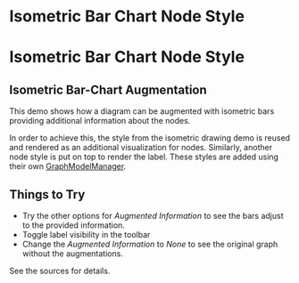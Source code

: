 <!--
 //////////////////////////////////////////////////////////////////////////////
 // @license
 // This file is part of yFiles for HTML 2.6.0.3.
 // Use is subject to license terms.
 //
 // Copyright (c) 2000-2024 by yWorks GmbH, Vor dem Kreuzberg 28,
 // 72070 Tuebingen, Germany. All rights reserved.
 //
 //////////////////////////////////////////////////////////////////////////////
-->
# Isometric Bar Chart Node Style

# Isometric Bar Chart Node Style

## Isometric Bar-Chart Augmentation

This demo shows how a diagram can be augmented with isometric bars providing additional information about the nodes.

In order to achieve this, the style from the isometric drawing demo is reused and rendered as an additional visualization for nodes. Similarly, another node style is put on top to render the label. These styles are added using their own [GraphModelManager](https://docs.yworks.com/yfileshtml/#/api/GraphModelManager).

## Things to Try

- Try the other options for _Augmented Information_ to see the bars adjust to the provided information.
- Toggle label visibility in the toolbar
- Change the _Augmented Information_ to _None_ to see the original graph without the augmentations.

See the sources for details.
